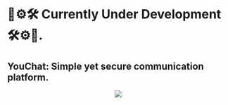 # 🔨⚙🛠 Currently Under Development 🛠⚙🔨.
## YouChat: Simple yet secure communication platform.

<p align="center">
  <img src="http://some_place.com/image.png" />
</p>
